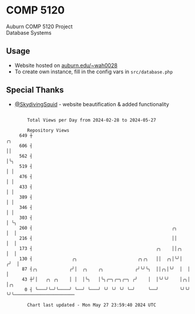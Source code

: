 # COMP 5120
Auburn COMP 5120 Project  
Database Systems

## Usage
- Website hosted on [auburn.edu/~wah0028](https://webhome.auburn.edu/~wah0028/)
- To create own instance, fill in the config vars in `src/database.php`

## Special Thanks
- [@SkydivingSquid](https://github.com/SkydivingSquid) - website beautification & added functionality

```

        Total Views per Day from 2024-02-28 to 2024-05-27

        Repository Views
     649 ┼                                                            ╭╮
     606 ┤                                                            ││
     562 ┤                                                            │╰╮
     519 ┤                                                            │ │
     476 ┤                                                            │ │
     433 ┤                                                            │ │
     389 ┤                                                            │ │
     346 ┤                                                            │ │
     303 ┤                                                            │ ╰╮
     260 ┤                                                     ╭╮     │  │
     216 ┤                                                     ││     │  │
     173 ┤                                               ╭╮    ││╭╮   │  │
     130 ┤               ╭╮                       ╭╮╭╮   ││  ╭╮│╰╯│  ╭╯  │
      87 ┤╭╮            ╭╯│  ╭╮    ╭╮            ╭╯╰╯╰╮  ││╭╮│╰╯  │  │   │
      43 ┼╯│   ╭╮ ╭╮    │ │  │╰╮   │╰╮╭─╮╭─╮╭─╮ ╭╯    │  │╰╯╰╯    │╭╮│   │╭╮
       0 ┤ ╰───╯╰─╯╰────╯ ╰──╯ ╰───╯ ╰╯ ╰╯ ╰╯ ╰─╯     ╰──╯        ╰╯╰╯   ╰╯╰───────────────────────

        Chart last updated - Mon May 27 23:59:40 2024 UTC
        
```
